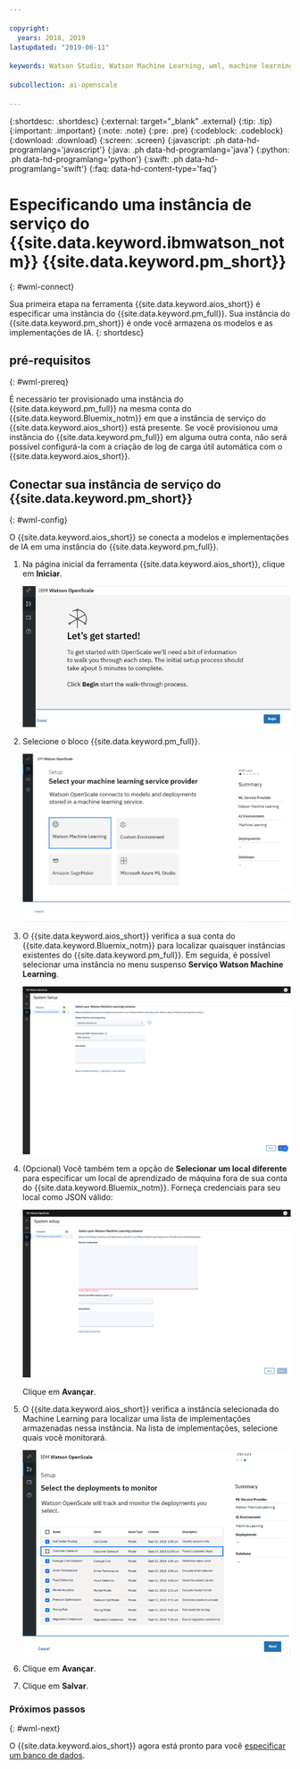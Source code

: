 ```yaml
---

copyright:
  years: 2018, 2019
lastupdated: "2019-06-11"

keywords: Watson Studio, Watson Machine Learning, wml, machine learning, services

subcollection: ai-openscale

---
```


{:shortdesc: .shortdesc}
{:external: target="_blank" .external}
{:tip: .tip}
{:important: .important}
{:note: .note}
{:pre: .pre}
{:codeblock: .codeblock}
{:download: .download}
{:screen: .screen}
{:javascript: .ph data-hd-programlang='javascript'}
{:java: .ph data-hd-programlang='java'}
{:python: .ph data-hd-programlang='python'}
{:swift: .ph data-hd-programlang='swift'}
{:faq: data-hd-content-type='faq'}

# Especificando uma instância de serviço do {{site.data.keyword.ibmwatson_notm}} {{site.data.keyword.pm_short}}
{: #wml-connect}

Sua primeira etapa na ferramenta {{site.data.keyword.aios_short}} é especificar uma instância do {{site.data.keyword.pm_full}}. Sua instância do
{{site.data.keyword.pm_short}} é onde você armazena os modelos e as implementações de IA.
{: shortdesc}

## pré-requisitos
{: #wml-prereq}

É necessário ter provisionado uma instância do {{site.data.keyword.pm_full}} na mesma conta do {{site.data.keyword.Bluemix_notm}} em que a instância de serviço do {{site.data.keyword.aios_short}} está presente. Se você provisionou uma instância do {{site.data.keyword.pm_full}} em alguma outra conta, não será possível configurá-la com a criação de log de carga útil automática com o {{site.data.keyword.aios_short}}.

## Conectar sua instância de serviço do {{site.data.keyword.pm_short}}
{: #wml-config}

O {{site.data.keyword.aios_short}} se conecta a modelos e implementações de IA em uma instância do {{site.data.keyword.pm_full}}.

1.  Na página inicial da ferramenta {{site.data.keyword.aios_short}}, clique em **Iniciar**.

    ![Home page](images/gs-config-start.png)

2.  Selecione o bloco {{site.data.keyword.pm_full}}.

    ![Tile selection](images/connect-wml.png)

3.  O {{site.data.keyword.aios_short}} verifica a sua conta do {{site.data.keyword.Bluemix_notm}} para localizar quaisquer instâncias existentes do {{site.data.keyword.pm_full}}. Em seguida, é possível selecionar uma instância no menu suspenso **Serviço Watson Machine Learning**.

    ![Selecionar o serviço {{site.data.keyword.pm_short}}](images/gs-set-wml.png)

4.  (Opcional) Você também tem a opção de **Selecionar um local diferente** para especificar um local de aprendizado de máquina fora de sua conta do {{site.data.keyword.Bluemix_notm}}. Forneça credenciais para seu local como JSON válido:

    ![Configurar a instância do {{site.data.keyword.pm_short}}](images/gs-get-wml.png)

    Clique em **Avançar**.

5.  O {{site.data.keyword.aios_short}} verifica a instância selecionada do Machine Learning para localizar uma lista de implementações armazenadas nessa instância. Na lista de implementações, selecione quais você monitorará.

    ![Select deployments](images/gs-config-deploy.png)

6.  Clique em **Avançar**.
7.  Clique em **Salvar**.

### Próximos passos
{: #wml-next}

O {{site.data.keyword.aios_short}} agora está pronto para você [especificar um banco de dados](/docs/services/ai-openscale?topic=ai-openscale-connect-db).
